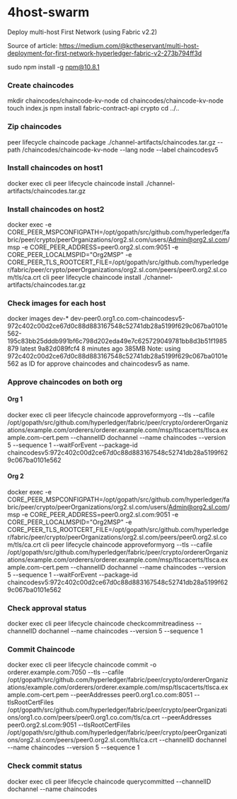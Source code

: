 # 4host-swarm
Deploy multi-host First Network (using Fabric v2.2)

Source of article: https://medium.com/@kctheservant/multi-host-deployment-for-first-network-hyperledger-fabric-v2-273b794ff3d

sudo npm install -g npm@10.8.1

### Create chaincodes
mkdir chaincodes/chaincode-kv-node
cd chaincodes/chaincode-kv-node
touch index.js
npm install fabric-contract-api crypto
cd ../..
### Zip chaincodes
peer lifecycle chaincode package ./channel-artifacts/chaincodes.tar.gz --path /chaincodes/chaincode-kv-node --lang node --label chaincodesv5
### Install chaincodes on host1
docker exec cli peer lifecycle chaincode install ./channel-artifacts/chaincodes.tar.gz
### Install chaincodes on host2
docker exec -e CORE_PEER_MSPCONFIGPATH=/opt/gopath/src/github.com/hyperledger/fabric/peer/crypto/peerOrganizations/org2.sl.com/users/Admin@org2.sl.com/msp -e CORE_PEER_ADDRESS=peer0.org2.sl.com:9051 -e CORE_PEER_LOCALMSPID="Org2MSP" -e CORE_PEER_TLS_ROOTCERT_FILE=/opt/gopath/src/github.com/hyperledger/fabric/peer/crypto/peerOrganizations/org2.sl.com/peers/peer0.org2.sl.com/tls/ca.crt cli peer lifecycle chaincode install ./channel-artifacts/chaincodes.tar.gz
### Check images for each host
docker images dev-*
dev-peer0.org1.co.com-chaincodesv5-972c402c00d2ce67d0c88d883167548c52741db28a5199f629c067ba0101e562-195c83bb25dddb991bf6c798d202eda49e7c625729049781bb8d3b51f1985879   latest    9a82d089fcf4   8 minutes ago   385MB
Note: using 972c402c00d2ce67d0c88d883167548c52741db28a5199f629c067ba0101e562 as ID for approve chaincodes and chaincodesv5 as name.
### Approve chaincodes on both org
#### Org 1
docker exec cli peer lifecycle chaincode approveformyorg --tls --cafile /opt/gopath/src/github.com/hyperledger/fabric/peer/crypto/ordererOrganizations/example.com/orderers/orderer.example.com/msp/tlscacerts/tlsca.example.com-cert.pem --channelID dochannel --name chaincodes --version 5 --sequence 1 --waitForEvent --package-id chaincodesv5:972c402c00d2ce67d0c88d883167548c52741db28a5199f629c067ba0101e562
#### Org 2
docker exec -e CORE_PEER_MSPCONFIGPATH=/opt/gopath/src/github.com/hyperledger/fabric/peer/crypto/peerOrganizations/org2.sl.com/users/Admin@org2.sl.com/msp -e CORE_PEER_ADDRESS=peer0.org2.sl.com:9051 -e CORE_PEER_LOCALMSPID="Org2MSP" -e CORE_PEER_TLS_ROOTCERT_FILE=/opt/gopath/src/github.com/hyperledger/fabric/peer/crypto/peerOrganizations/org2.sl.com/peers/peer0.org2.sl.com/tls/ca.crt cli peer lifecycle chaincode approveformyorg --tls --cafile /opt/gopath/src/github.com/hyperledger/fabric/peer/crypto/ordererOrganizations/example.com/orderers/orderer.example.com/msp/tlscacerts/tlsca.example.com-cert.pem --channelID dochannel --name chaincodes --version 5 --sequence 1 --waitForEvent --package-id chaincodesv5:972c402c00d2ce67d0c88d883167548c52741db28a5199f629c067ba0101e562
### Check approval status
docker exec cli peer lifecycle chaincode checkcommitreadiness --channelID dochannel --name chaincodes --version 5 --sequence 1
### Commit Chaincode
docker exec cli peer lifecycle chaincode commit -o orderer.example.com:7050 --tls --cafile /opt/gopath/src/github.com/hyperledger/fabric/peer/crypto/ordererOrganizations/example.com/orderers/orderer.example.com/msp/tlscacerts/tlsca.example.com-cert.pem --peerAddresses peer0.org1.co.com:8051 --tlsRootCertFiles /opt/gopath/src/github.com/hyperledger/fabric/peer/crypto/peerOrganizations/org1.co.com/peers/peer0.org1.co.com/tls/ca.crt --peerAddresses peer0.org2.sl.com:9051 --tlsRootCertFiles /opt/gopath/src/github.com/hyperledger/fabric/peer/crypto/peerOrganizations/org2.sl.com/peers/peer0.org2.sl.com/tls/ca.crt --channelID dochannel --name chaincodes --version 5 --sequence 1
### Check commit status
docker exec cli peer lifecycle chaincode querycommitted --channelID dochannel --name chaincodes